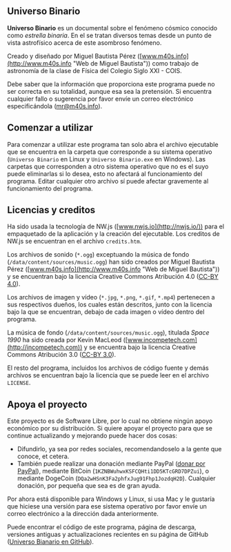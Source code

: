 Universo Binario
----------------

**Universo Binario** es un documental sobre el fenómeno cósmico conocido como *estrella binaria*. En el se tratan diversos temas desde un punto de vista astrofísico acerca de este asombroso fenómeno.

Creado y diseñado por Miguel Bautista Pérez ([www.m40s.info](http://www.m40s.info "Web de Miguel Bautista")) como trabajo de astronomía de la clase de Física del Colegio Siglo XXI - COIS.

Debe saber que la información que proporciona este programa puede no ser correcta en su totalidad, aunque esa sea la pretensión. Si encuentra cualquier fallo o sugerencia por favor envíe un correo electrónico especificándola ([mr@m40s.info](mailto:mr@m40s.info)).

Comenzar a utilizar
---------------------

Para comenzar a utilizar este programa tan solo abra el archivo ejecutable que se encuentra en la carpeta que corresponde a su sistema operativo (`Universo Binario` en Linux y `Universo Binario.exe` en Windows). Las carpetas que corresponden a otro sistema operativo que no es el suyo puede eliminarlas si lo desea, esto no afectará al funcionamiento del programa.
Editar cualquier otro archivo sí puede afectar gravemente al funcionamiento del programa.

Licencias y creditos
--------------------

Ha sido usada la tecnología de NW.js ([www.nwjs.io](http://nwjs.io/)) para el empaquetado de la aplicación y la creación del ejecutable. Los creditos de NW.js se encuentran en el archivo `credits.htm`.

Los archivos de sonido (`*.ogg`) exceptuando la música de fondo (`/data/content/sources/music.ogg`) han sido creados por Miguel Bautista Pérez ([www.m40s.info](http://www.m40s.info "Web de Miguel Bautista")) y se encuentran bajo la licencia Creative Commons Atribución 4.0 ([CC-BY 4.0](http://creativecommons.org/licenses/by/4.0)).

Los archivos de imagen y vídeo (`*.jpg`, `*.png`, `*.gif`, `*.mp4`) pertenecen a sus respectivos dueños, los cuales están descritos, junto con la licencia bajo la que se encuentran, debajo de cada imagen o vídeo dentro del programa.

La música de fondo (`/data/content/sources/music.ogg`), titulada *Space 1990* ha sido creada por Kevin MacLeod ([www.incompetech.com](http://incompetech.com)) y se encuentra bajo la licencia Creative Commons Atribución 3.0 ([CC-BY 3.0](http://creativecommons.org/licenses/by/3.0)).

El resto del programa, incluidos los archivos de código fuente y demás archivos se encuentran bajo la licencia que se puede leer en el archivo `LICENSE`.

Apoya el proyecto
-----------------

Este proyecto es de Software Libre, por lo cual no obtiene ningún apoyo económico por su distribución. Si quiere apoyar el proyecto para que se continue actualizando y mejorando puede hacer dos cosas:

* Difundirlo, ya sea por redes sociales, recomendandoselo a la gente que conoce, et cetera.
* También puede realizar una donación mediante PayPal ([donar por PayPal](https://www.paypal.com/cgi-bin/webscr?cmd=_donations&business=afrykaperez%40gmail%2ecom&lc=US&item_name=M40S&item_number=Miguel%20Bautista&no_note=0&currency_code=EUR&bn=PP%2dDonationsBF%3abtn_donateCC_LG%2egif%3aNonHostedGuest)), mediante BitCoin (`1KZNBWuhwxKSFCQHti1DD5KTcGRD7DPZui`), o mediante DogeCoin (`DQa2wHSnK3Fa2phfxJug91Fhp1JozdqH2D`). Cualquier donación, por pequeña que sea es de gran ayuda.

Por ahora está disponible para Windows y Linux, si usa Mac y le gustaría que hiciese una versión para ese sistema operativo por favor envíe un correo electrónico a la dirección dada anteriormente.

Puede encontrar el código de este programa, página de descarga, versiones antiguas y actualizaciones recientes en su página de GitHub ([Universo Bianario en GitHub](https://github.com/m40s/universo-binario)).
